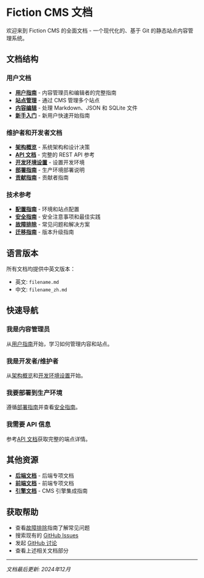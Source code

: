 # Fiction CMS 文档

欢迎来到 Fiction CMS 的全面文档 - 一个现代化的、基于 Git 的静态站点内容管理系统。

## 文档结构

### 用户文档
- **[用户指南](./user-guide_zh.md)** - 内容管理员和编辑者的完整指南
- **[站点管理](./site-management_zh.md)** - 通过 CMS 管理多个站点
- **[内容编辑](./content-editing_zh.md)** - 处理 Markdown、JSON 和 SQLite 文件
- **[新手入门](./getting-started_zh.md)** - 新用户快速开始指南

### 维护者和开发者文档
- **[架构概览](./architecture_zh.md)** - 系统架构和设计决策
- **[API 文档](./api_zh.md)** - 完整的 REST API 参考
- **[开发环境设置](./development_zh.md)** - 设置开发环境
- **[部署指南](./deployment_zh.md)** - 生产环境部署说明
- **[贡献指南](./CONTRIBUTING_zh.md)** - 贡献者指南

### 技术参考
- **[配置指南](./configuration_zh.md)** - 环境和站点配置
- **[安全指南](./security_zh.md)** - 安全注意事项和最佳实践
- **[故障排除](./troubleshooting_zh.md)** - 常见问题和解决方案
- **[迁移指南](./migration_zh.md)** - 版本升级指南

## 语言版本

所有文档均提供中英文版本：

- 英文: `filename.md`
- 中文: `filename_zh.md`

## 快速导航

### 我是内容管理员
从[用户指南](./user-guide_zh.md)开始，学习如何管理内容和站点。

### 我是开发者/维护者
从[架构概览](./architecture_zh.md)和[开发环境设置](./development_zh.md)开始。

### 我要部署到生产环境
遵循[部署指南](./deployment_zh.md)并查看[安全指南](./security_zh.md)。

### 我需要 API 信息
参考[API 文档](./api_zh.md)获取完整的端点详情。

## 其他资源

- **[后端文档](../packages/backend/README.md)** - 后端专项文档
- **[前端文档](../packages/frontend/README.md)** - 前端专项文档
- **[引擎文档](../packages/backend/src/engine/README.md)** - CMS 引擎集成指南

## 获取帮助

- 查看[故障排除](./troubleshooting_zh.md)指南了解常见问题
- 搜索现有的 [GitHub Issues](https://github.com/billstark001/fiction-cms/issues)
- 发起 [GitHub 讨论](https://github.com/billstark001/fiction-cms/discussions)
- 查看上述相关文档部分

---

*文档最后更新: 2024年12月*